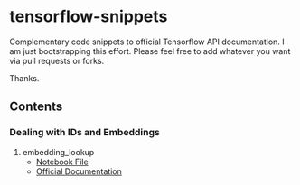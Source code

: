# tensorflow-snippets
Complementary code snippets to official Tensorflow API documentation. I am just bootstrapping this effort. Please feel free to add whatever you want via pull requests or forks.

Thanks.

## Contents

### Dealing with IDs and Embeddings

1. embedding_lookup
   * [Notebook File](https://github.com/breakds/tensorflow-snippets/tree/master/snippets/embedding_lookup.ipynb)
   * [Official Documentation](https://www.tensorflow.org/versions/r0.7/api_docs/python/nn.html#embedding_lookup)


